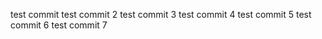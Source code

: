 test commit 
test commit 2 
test commit 3
test commit 4
test commit 5 
test commit 6
test commit 7 
